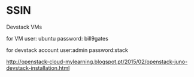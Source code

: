 # SSIN
Devstack VMs

for VM
user: ubuntu
password: bill9gates

for devstack account
user:admin
password:stack



http://openstack-cloud-mylearning.blogspot.pt/2015/02/openstack-juno-devstack-installation.html
